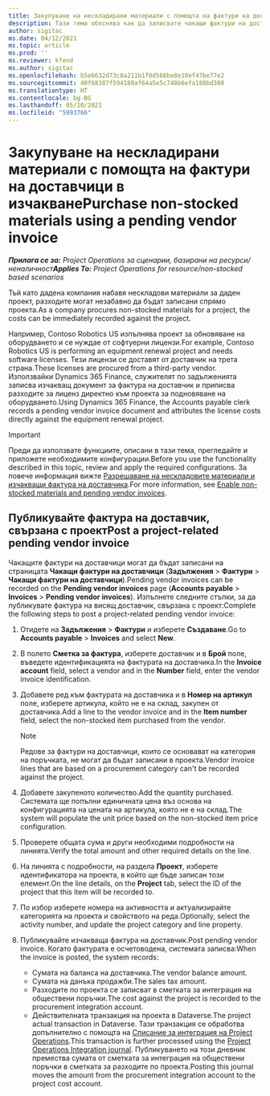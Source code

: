 ```yaml
---
title: Закупуване на нескладирани материали с помощта на фактури на доставчици в изчакване
description: Тази тема обяснява как да записвате чакащи фактури на доставчици.
author: sigitac
ms.date: 04/12/2021
ms.topic: article
ms.prod: ''
ms.reviewer: kfend
ms.author: sigitac
ms.openlocfilehash: b5e6632d73c8a211b1f0d568be8e10ef47be77e2
ms.sourcegitcommit: 40f68387f594180af64a5e5c748b6efa188bd300
ms.translationtype: HT
ms.contentlocale: bg-BG
ms.lasthandoff: 05/10/2021
ms.locfileid: "5993766"
---
```

# <a name="purchase-non-stocked-materials-using-a-pending-vendor-invoice"></a><span data-ttu-id="8ac96-103">Закупуване на нескладирани материали с помощта на фактури на доставчици в изчакване</span><span class="sxs-lookup"><span data-stu-id="8ac96-103">Purchase non-stocked materials using a pending vendor invoice</span></span>

<span data-ttu-id="8ac96-104">_**Прилага се за:** Project Operations за сценарии, базирани на ресурси/неналичност_</span><span class="sxs-lookup"><span data-stu-id="8ac96-104">_**Applies To:** Project Operations for resource/non-stocked based scenarios_</span></span>

<span data-ttu-id="8ac96-105">Тъй като дадена компания набавя нескладови материали за даден проект, разходите могат незабавно да бъдат записани спрямо проекта.</span><span class="sxs-lookup"><span data-stu-id="8ac96-105">As a company procures non-stocked materials for a project, the costs can be immediately recorded against the project.</span></span> 

<span data-ttu-id="8ac96-106">Например, Contoso Robotics US изпълнява проект за обновяване на оборудването и се нуждае от софтуерни лицензи.</span><span class="sxs-lookup"><span data-stu-id="8ac96-106">For example, Contoso Robotics US is performing an equipment renewal project and needs software licenses.</span></span> <span data-ttu-id="8ac96-107">Тези лицензи се доставят от доставчик на трета страна.</span><span class="sxs-lookup"><span data-stu-id="8ac96-107">These licenses are procured from a third-party vendor.</span></span>  <span data-ttu-id="8ac96-108">Използвайки Dynamics 365 Finance, служителят по задълженията записва изчакващ документ за фактура на доставчик и приписва разходите за лиценз директно към проекта за подновяване на оборудването.</span><span class="sxs-lookup"><span data-stu-id="8ac96-108">Using Dynamics 365 Finance, the Accounts payable clerk records a pending vendor invoice document and attributes the license costs directly against the equipment renewal project.</span></span> 

> [!IMPORTANT]
> <span data-ttu-id="8ac96-109">Преди да използвате функциите, описани в тази тема, прегледайте и приложете необходимите конфигурации.</span><span class="sxs-lookup"><span data-stu-id="8ac96-109">Before you use the functionality described in this topic, review and apply the required configurations.</span></span> <span data-ttu-id="8ac96-110">За повече информация вижте [Разрешаване на нескладовите материали и изчакващи фактура на доставчика](configure-materials-nonstocked.md).</span><span class="sxs-lookup"><span data-stu-id="8ac96-110">For more information, see [Enable non-stocked materials and pending vendor invoices](configure-materials-nonstocked.md).</span></span> 

## <a name="post-a-project-related-pending-vendor-invoice"></a><span data-ttu-id="8ac96-111">Публикувайте фактура на доставчик, свързана с проект</span><span class="sxs-lookup"><span data-stu-id="8ac96-111">Post a project-related pending vendor invoice</span></span> 

<span data-ttu-id="8ac96-112">Чакащите фактури на доставчици могат да бъдат записани на страницата **Чакащи фактури на доставчици** (**Задължения** > **Фактури** > **Чакащи фактури на доставчици**).</span><span class="sxs-lookup"><span data-stu-id="8ac96-112">Pending vendor invoices can be recorded on the **Pending vendor invoices** page (**Accounts payable** > **Invoices** > **Pending vendor invoices**).</span></span> <span data-ttu-id="8ac96-113">Изпълнете следните стъпки, за да публикувате фактура на висящ доставчик, свързана с проект:</span><span class="sxs-lookup"><span data-stu-id="8ac96-113">Complete the following steps to post a project-related pending vendor invoice:</span></span>

1. <span data-ttu-id="8ac96-114">Отидете на **Задължения** > **Фактури** и изберете **Създаване**.</span><span class="sxs-lookup"><span data-stu-id="8ac96-114">Go to **Accounts payable** > **Invoices** and select **New**.</span></span> 
2. <span data-ttu-id="8ac96-115">В полето **Сметка за фактура**, изберете доставчик и в **Брой** поле, въведете идентификацията на фактурата на доставчика.</span><span class="sxs-lookup"><span data-stu-id="8ac96-115">In the **Invoice account** field, select a vendor and in the **Number** field, enter the vendor invoice identification.</span></span>
3. <span data-ttu-id="8ac96-116">Добавете ред към фактурата на доставчика и в **Номер на артикул** поле, изберете артикула, който не е на склад, закупен от доставчика.</span><span class="sxs-lookup"><span data-stu-id="8ac96-116">Add a line to the vendor invoice and in the **Item number** field, select the non-stocked item purchased from the vendor.</span></span> 

    > [!NOTE]
    > <span data-ttu-id="8ac96-117">Редове за фактури на доставчици, които се основават на категория на поръчката, не могат да бъдат записани в проекта.</span><span class="sxs-lookup"><span data-stu-id="8ac96-117">Vendor invoice lines that are based on a procurement category can't be recorded against the project.</span></span> 
    
5. <span data-ttu-id="8ac96-118">Добавете закупеното количество.</span><span class="sxs-lookup"><span data-stu-id="8ac96-118">Add the quantity purchased.</span></span> <span data-ttu-id="8ac96-119">Системата ще попълни единичната цена въз основа на конфигурацията на цената на артикула, която не е на склад.</span><span class="sxs-lookup"><span data-stu-id="8ac96-119">The system will populate the unit price based on the non-stocked item price configuration.</span></span> 
6. <span data-ttu-id="8ac96-120">Проверете общата сума и други необходими подробности на линията.</span><span class="sxs-lookup"><span data-stu-id="8ac96-120">Verify the total amount and other required details on the line.</span></span>
7. <span data-ttu-id="8ac96-121">На линията с подробности, на раздела **Проект**, изберете идентификатора на проекта, в който ще бъде записан този елемент.</span><span class="sxs-lookup"><span data-stu-id="8ac96-121">On the line details, on the **Project** tab, select the ID of the project that this item will be recorded to.</span></span>
8. <span data-ttu-id="8ac96-122">По избор изберете номера на активността и актуализирайте категорията на проекта и свойството на реда.</span><span class="sxs-lookup"><span data-stu-id="8ac96-122">Optionally, select the activity number, and update the project category and line property.</span></span>
9. <span data-ttu-id="8ac96-123">Публикувайте изчакваща фактура на доставчик.</span><span class="sxs-lookup"><span data-stu-id="8ac96-123">Post pending vendor invoice.</span></span> <span data-ttu-id="8ac96-124">Когато фактурата е осчетоводена, системата записва:</span><span class="sxs-lookup"><span data-stu-id="8ac96-124">When the invoice is posted, the system records:</span></span>
    
    - <span data-ttu-id="8ac96-125">Сумата на баланса на доставчика.</span><span class="sxs-lookup"><span data-stu-id="8ac96-125">The vendor balance amount.</span></span>
    - <span data-ttu-id="8ac96-126">Сумата на данъка продажби.</span><span class="sxs-lookup"><span data-stu-id="8ac96-126">The sales tax amount.</span></span>
    - <span data-ttu-id="8ac96-127">Разходите по проекта се записват в сметката за интеграция на обществени поръчки.</span><span class="sxs-lookup"><span data-stu-id="8ac96-127">The cost against the project is recorded to the procurement integration account.</span></span>
    - <span data-ttu-id="8ac96-128">Действителната транзакция на проекта в Dataverse.</span><span class="sxs-lookup"><span data-stu-id="8ac96-128">The project actual transaction in Dataverse.</span></span> <span data-ttu-id="8ac96-129">Тази транзакция се обработва допълнително с помощта на [Списание за интеграция на Project Operations](../project-accounting/project-operations-integration-journal.md).</span><span class="sxs-lookup"><span data-stu-id="8ac96-129">This transaction is further processed using the [Project Operations Integration journal](../project-accounting/project-operations-integration-journal.md).</span></span> <span data-ttu-id="8ac96-130">Публикуването на този дневник премества сумата от сметката за интеграция на обществени поръчки в сметката за разходите по проекта.</span><span class="sxs-lookup"><span data-stu-id="8ac96-130">Posting this journal moves the amount from the procurement integration account to the project cost account.</span></span>
